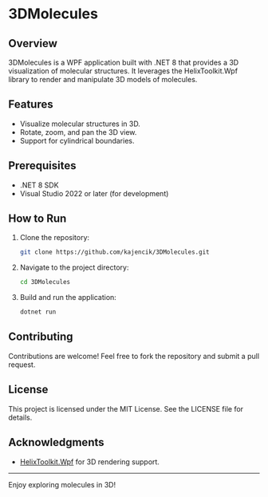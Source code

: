 # 3DMolecules

## Overview
3DMolecules is a WPF application built with .NET 8 that provides a 3D visualization of molecular structures. It leverages the HelixToolkit.Wpf library to render and manipulate 3D models of molecules.

## Features
- Visualize molecular structures in 3D.
- Rotate, zoom, and pan the 3D view.
- Support for cylindrical boundaries.

## Prerequisites
- .NET 8 SDK
- Visual Studio 2022 or later (for development)

## How to Run
1. Clone the repository:
   ```bash
   git clone https://github.com/kajencik/3DMolecules.git
   ```
2. Navigate to the project directory:
   ```bash
   cd 3DMolecules
   ```
3. Build and run the application:
   ```bash
   dotnet run
   ```

## Contributing
Contributions are welcome! Feel free to fork the repository and submit a pull request.

## License
This project is licensed under the MIT License. See the LICENSE file for details.

## Acknowledgments
- [HelixToolkit.Wpf](https://github.com/helix-toolkit/helix-toolkit) for 3D rendering support.

---

Enjoy exploring molecules in 3D!